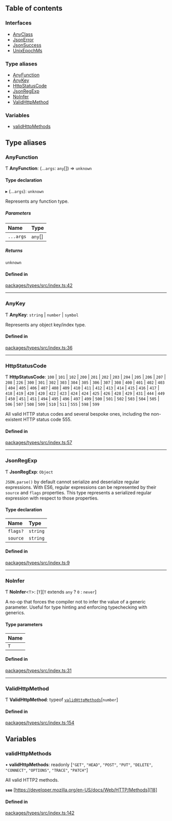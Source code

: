 ## Table of contents

### Interfaces

- [AnyClass][1]
- [JsonError][2]
- [JsonSuccess][3]
- [UnixEpochMs][4]

### Type aliases

- [AnyFunction][5]
- [AnyKey][6]
- [HttpStatusCode][7]
- [JsonRegExp][8]
- [NoInfer][9]
- [ValidHttpMethod][10]

### Variables

- [validHttpMethods][11]

## Type aliases

### AnyFunction

Ƭ **AnyFunction**: (...`args`: `any`\[]) => `unknown`

#### Type declaration

▸ (...`args`): `unknown`

Represents any function type.

##### Parameters

| Name      | Type     |
| :-------- | :------- |
| `...args` | `any`\[] |

##### Returns

`unknown`

#### Defined in

[packages/types/src/index.ts:42][12]

---

### AnyKey

Ƭ **AnyKey**: `string` | `number` | `symbol`

Represents any object key/index type.

#### Defined in

[packages/types/src/index.ts:36][13]

---

### HttpStatusCode

Ƭ **HttpStatusCode**: `100` | `101` | `102` | `200` | `201` | `202` | `203` |
`204` | `205` | `206` | `207` | `208` | `226` | `300` | `301` | `302` | `303` |
`304` | `305` | `306` | `307` | `308` | `400` | `401` | `402` | `403` | `404` |
`405` | `406` | `407` | `408` | `409` | `410` | `411` | `412` | `413` | `414` |
`415` | `416` | `417` | `418` | `419` | `420` | `420` | `422` | `423` | `424` |
`424` | `425` | `426` | `428` | `429` | `431` | `444` | `449` | `450` | `451` |
`451` | `494` | `495` | `496` | `497` | `499` | `500` | `501` | `502` | `503` |
`504` | `505` | `506` | `507` | `508` | `509` | `510` | `511` | `555` | `598` |
`599`

All valid HTTP status codes and several bespoke ones, including the non-existent
HTTP status code 555.

#### Defined in

[packages/types/src/index.ts:57][14]

---

### JsonRegExp

Ƭ **JsonRegExp**: `Object`

`JSON.parse()` by default cannot serialize and deserialize regular expressions.
With ES6, regular expressions can be represented by their `source` and `flags`
properties. This type represents a serialized regular expression with respect to
those properties.

#### Type declaration

| Name     | Type     |
| :------- | :------- |
| `flags?` | `string` |
| `source` | `string` |

#### Defined in

[packages/types/src/index.ts:9][15]

---

### NoInfer

Ƭ **NoInfer**<`T`>: \[`T`]\[`T` extends `any` ? `0` : `never`]

A no-op that forces the compiler not to infer the value of a generic parameter.
Useful for type hinting and enforcing typechecking with generics.

#### Type parameters

| Name |
| :--- |
| `T`  |

#### Defined in

[packages/types/src/index.ts:31][16]

---

### ValidHttpMethod

Ƭ **ValidHttpMethod**: typeof [`validHttpMethods`][11]\[`number`]

#### Defined in

[packages/types/src/index.ts:154][17]

## Variables

### validHttpMethods

• **validHttpMethods**: readonly \[`"GET"`, `"HEAD"`, `"POST"`, `"PUT"`,
`"DELETE"`, `"CONNECT"`, `"OPTIONS"`, `"TRACE"`, `"PATCH"`]

All valid HTTP2 methods.

**`see`** [https://developer.mozilla.org/en-US/docs/Web/HTTP/Methods][18]

#### Defined in

[packages/types/src/index.ts:142][19]

[1]: interfaces/AnyClass.md
[2]: interfaces/JsonError.md
[3]: interfaces/JsonSuccess.md
[4]: interfaces/UnixEpochMs.md
[5]: README.md#anyfunction
[6]: README.md#anykey
[7]: README.md#httpstatuscode
[8]: README.md#jsonregexp
[9]: README.md#noinfer
[10]: README.md#validhttpmethod
[11]: README.md#validhttpmethods
[12]:
  https://github.com/Xunnamius/typescript-utils/blob/21cb3ee/packages/types/src/index.ts#L42
[13]:
  https://github.com/Xunnamius/typescript-utils/blob/21cb3ee/packages/types/src/index.ts#L36
[14]:
  https://github.com/Xunnamius/typescript-utils/blob/21cb3ee/packages/types/src/index.ts#L57
[15]:
  https://github.com/Xunnamius/typescript-utils/blob/21cb3ee/packages/types/src/index.ts#L9
[16]:
  https://github.com/Xunnamius/typescript-utils/blob/21cb3ee/packages/types/src/index.ts#L31
[17]:
  https://github.com/Xunnamius/typescript-utils/blob/21cb3ee/packages/types/src/index.ts#L154
[18]: https://developer.mozilla.org/en-US/docs/Web/HTTP/Methods
[19]:
  https://github.com/Xunnamius/typescript-utils/blob/21cb3ee/packages/types/src/index.ts#L142
